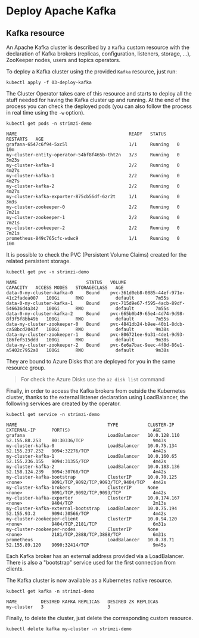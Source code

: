 # Deploy Apache Kafka

## Kafka resource

An Apache Kafka cluster is described by a `Kafka` custom resource with the declaration of Kafka brokers (replicas, configuration, listeners, storage, ...), ZooKeeper nodes, users and topics operators.

To deploy a Kafka cluster using the provided `Kafka` resource, just run:

```shell
kubectl apply -f 03-deploy-kafka
```

The Cluster Operator takes care of this resource and starts to deploy all the stuff needed for having the Kafka cluster up and running.
At the end of the process you can check the deployed pods (you can also follow the process in real time using the `-w` option).

```shell
kubectl get pods -n strimzi-demo

NAME                                          READY   STATUS    RESTARTS   AGE
grafana-6547c6f94-5xc5l                       1/1     Running   0          10m
my-cluster-entity-operator-54bf8f465b-tht2n   3/3     Running   0          3m23s
my-cluster-kafka-0                            2/2     Running   0          4m27s
my-cluster-kafka-1                            2/2     Running   0          4m27s
my-cluster-kafka-2                            2/2     Running   0          4m27s
my-cluster-kafka-exporter-875cb56df-6zr2t     1/1     Running   0          3m3s
my-cluster-zookeeper-0                        2/2     Running   0          7m21s
my-cluster-zookeeper-1                        2/2     Running   0          7m21s
my-cluster-zookeeper-2                        2/2     Running   0          7m21s
prometheus-849c765cfc-wdwc9                   1/1     Running   0          10m
```

It is possible to check the PVC (Persistent Volume Claims) created for the related persistent storage.

```shell
kubectl get pvc -n strimzi-demo

NAME                          STATUS   VOLUME                                     CAPACITY   ACCESS MODES   STORAGECLASS   AGE
data-0-my-cluster-kafka-0     Bound    pvc-361d0eb8-0885-44ef-971e-41c2fadea007   100Gi      RWO            default        7m55s
data-0-my-cluster-kafka-1     Bound    pvc-715d9e67-f595-4acb-89df-546636d4a342   100Gi      RWO            default        7m55s
data-0-my-cluster-kafka-2     Bound    pvc-665b0b49-65e4-4d74-9d98-8f3f5f8bb49b   100Gi      RWO            default        7m55s
data-my-cluster-zookeeper-0   Bound    pvc-4841db24-b9ee-40b1-8dcb-ca58bcd2043f   100Gi      RWO            default        9m38s
data-my-cluster-zookeeper-1   Bound    pvc-806721ee-9a31-4de1-9d93-186fef515ddd   100Gi      RWO            default        9m38s
data-my-cluster-zookeeper-2   Bound    pvc-6e6a7bac-9eec-4f8d-86e1-a5402c7952a0   100Gi      RWO            default        9m38s
```

They are bound to Azure Disks that are deployed for you in the same resource group.

> For check the Azure Disks use the `az disk list` command

Finally, in order to access the Kafka brokers from outside the Kubernetes cluster, thanks to the external listener declaration using LoadBalancer, the following services are created by the operator.

```shell
kubectl get service -n strimzi-demo

NAME                                  TYPE           CLUSTER-IP     EXTERNAL-IP      PORT(S)                               AGE
grafana                               LoadBalancer   10.0.128.110   52.155.88.253    80:30336/TCP                          9m43s
my-cluster-kafka-0                    LoadBalancer   10.0.75.134    52.155.237.252   9094:32276/TCP                        4m42s
my-cluster-kafka-1                    LoadBalancer   10.0.160.65    52.155.236.155   9094:31355/TCP                        4m42s
my-cluster-kafka-2                    LoadBalancer   10.0.183.136   52.158.124.239   9094:30768/TCP                        4m42s
my-cluster-kafka-bootstrap            ClusterIP      10.0.70.125    <none>           9091/TCP,9092/TCP,9093/TCP,9404/TCP   4m42s
my-cluster-kafka-brokers              ClusterIP      None           <none>           9091/TCP,9092/TCP,9093/TCP            4m42s
my-cluster-kafka-exporter             ClusterIP      10.0.174.167   <none>           9404/TCP                              2m13s
my-cluster-kafka-external-bootstrap   LoadBalancer   10.0.75.194    52.155.93.2      9094:30566/TCP                        4m42s
my-cluster-zookeeper-client           ClusterIP      10.0.94.120    <none>           9404/TCP,2181/TCP                     6m31s
my-cluster-zookeeper-nodes            ClusterIP      None           <none>           2181/TCP,2888/TCP,3888/TCP            6m31s
prometheus                            LoadBalancer   10.0.78.71     52.155.89.120    9090:32414/TCP                        9m45s
```

Each Kafka broker has an external address provided via a LoadBalancer.
There is also a "bootstrap" service used for the first connection from clients.

The Kafka cluster is now available as a Kubernetes native resource.

```shell
kubectl get kafka -n strimzi-demo

NAME         DESIRED KAFKA REPLICAS   DESIRED ZK REPLICAS
my-cluster   3                        3
```

Finally, to delete the cluster, just delete the corresponding custom resource.

```shell
kubectl delete kafka my-cluster -n strimzi-demo
```